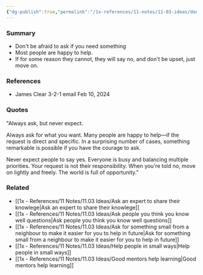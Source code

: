 ```yaml
---
{"dg-publish":true,"permalink":"/1x-references/11-notes/11-03-ideas/dont-be-afraid-to-ask-dont-be-disappointed-if-someone-says-no/","title":"Dont be afraid to ask, dont be disappointed if someone says no","created":"2024-02-14T20:18:33.310+03:00","updated":"2024-02-14T20:18:33.310+03:00"}
---
```



### Summary
- Don't be afraid to ask if you need something
- Most people are happy to help.
- If for some reason they cannot, they will say no, and don't be upset, just move on.

### References
- James Clear 3-2-1 email Feb 10, 2024

### Quotes
"Always ask, but never expect.

Always ask for what you want. Many people are happy to help—if the request is direct and specific. In a surprising number of cases, something remarkable is possible if you have the courage to ask.

Never expect people to say yes. Everyone is busy and balancing multiple priorities. Your request is not their responsibility. When you're told no, move on lightly and freely. The world is full of opportunity."

### Related
- [[1x - References/11 Notes/11.03 Ideas/Ask an expert to share their knowlege\|Ask an expert to share their knowlege]]
- [[1x - References/11 Notes/11.03 Ideas/Ask people you think you know well questions\|Ask people you think you know well questions]]
- [[1x - References/11 Notes/11.03 Ideas/Ask for something small from a neighbour to make it easier for you to help in future\|Ask for something small from a neighbour to make it easier for you to help in future]]
- [[1x - References/11 Notes/11.03 Ideas/Help people in small ways\|Help people in small ways]]
- [[1x - References/11 Notes/11.03 Ideas/Good mentors help learning\|Good mentors help learning]]